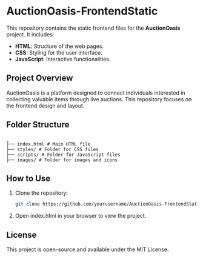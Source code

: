 # AuctionOasis-FrontendStatic  

This repository contains the static frontend files for the **AuctionOasis** project. It includes:  
- **HTML**: Structure of the web pages.  
- **CSS**: Styling for the user interface.  
- **JavaScript**: Interactive functionalities.  

## Project Overview  
AuctionOasis is a platform designed to connect individuals interested in collecting valuable items through live auctions. This repository focuses on the frontend design and layout.  

## Folder Structure  

  ```
_
 ├── index.html # Main HTML file
 ├── styles/ # Folder for CSS files
 ├── scripts/ # Folder for JavaScript files
 ├── images/ # Folder for images and icons
  ```


## How to Use  
1. Clone the repository:  
   ```bash
   git clone https://github.com/yourusername/AuctionOasis-FrontendStatic.git
    ```
2.  Open index.html in your browser to view the project.

## License
This project is open-source and available under the MIT License.